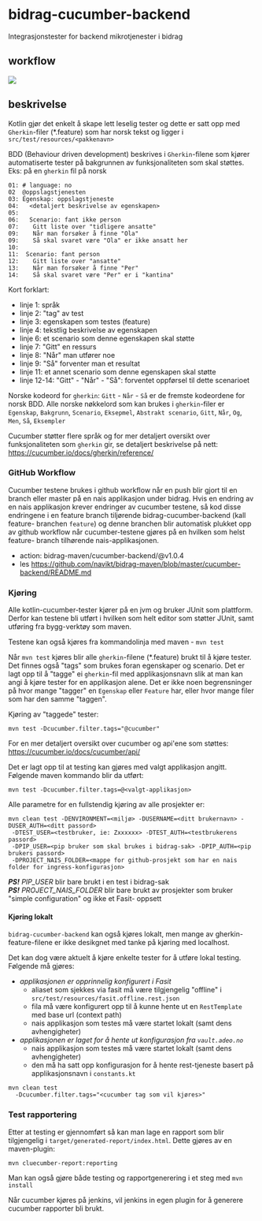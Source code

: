 # bidrag-cucumber-backend
Integrasjonstester for backend mikrotjenester i bidrag

## workflow
![](https://github.com/navikt/bidrag-cucumber-backend/workflows/bump%20version/badge.svg)

## beskrivelse

Kotlin gjør det enkelt å skape lett leselig tester og dette er satt opp med `Gherkin`-filer (*.feature) som har norsk tekst og ligger i `src/test/resources/<pakkenavn>`

BDD (Behaviour driven development) beskrives i `Gherkin`-filene som kjører automatiserte tester på bakgrunnen av funksjonaliteten som skal støttes.
Eks: på en `gherkin` fil på norsk 

```
01: # language: no
02  @oppslagstjenesten
03: Egenskap: oppslagstjeneste
04:   <detaljert beskrivelse av egenskapen>
05: 
06:   Scenario: fant ikke person
07:    Gitt liste over "tidligere ansatte"
09:    Når man forsøker å finne "Ola"
09:    Så skal svaret være "Ola" er ikke ansatt her
10:
11:  Scenario: fant person
12:    Gitt liste over "ansatte"
13:    Når man forsøker å finne "Per"
14:    Så skal svaret være "Per" er i "kantina"
```

Kort forklart:
- linje 1: språk
- linje 2: "tag" av test
- linje 3: egenskapen som testes (feature)
- linje 4: tekstlig beskrivelse av egenskapen
- linje 6: et scenario som denne egenskapen skal støtte
- linje 7: "Gitt" en ressurs
- linje 8: "Når" man utfører noe
- linje 9: "Så" forventer man et resultat
- linje 11: et annet scenario som denne egenskapen skal støtte
- linje 12-14: "Gitt" - "Når" - "Så": forventet oppførsel til dette scenarioet

Norske kodeord for `gherkin`: `Gitt` - `Når` - `Så` er de fremste kodeordene for norsk BDD.
Alle norske nøkkelord som kan brukes i `gherkin`-filer er `Egenskap`, `Bakgrunn`, `Scenario`, `Eksepmel`, `Abstrakt scenario`, `Gitt`, `Når`, `Og`, `Men`, `Så`, `Eksempler`

Cucumber støtter flere språk og for mer detaljert oversikt over funksjonaliteten som `gherkin` gir, se detaljert beskrivelse på nett: 
<https://cucumber.io/docs/gherkin/reference/>

### GitHub Workflow

Cucumber testene brukes i github workflow når en push blir gjort til en branch eller master på en nais applikasjon under bidrag. Hvis en endring av en
nais applikasjon krever endringer av cucumber testene, så kod disse endringene i en feature branch tiljørende bidrag-cucumber-backend (kall feature-
branchen `feature`) og denne branchen blir automatisk plukket opp av github workflow når cucumber-testene gjøres på en hvilken som helst feature-
branch tilhørende nais-applikasjonen.

- action: bidrag-maven/cucumber-backend/@v1.0.4
- les https://github.com/navikt/bidrag-maven/blob/master/cucumber-backend/README.md
 

### Kjøring

Alle kotlin-cucumber-tester kjører på en jvm og bruker JUnit som plattform. Derfor kan testene bli utført i hvilken som helt editor som støtter JUnit,
samt utføring fra bygg-verktøy som maven.

Testene kan også kjøres fra kommandolinja med maven - `mvn test`

Når `mvn test` kjøres blir alle `gherkin`-filene (*.feature) brukt til å kjøre tester. Det finnes også "tags" som brukes foran egenskaper og scenario.
Det er lagt opp til å "tagge" ei `gherkin`-fil med applikasjonsnavn slik at man kan angi å kjøre tester for en applikasjon alene.
Det er ikke noen begrensninger på hvor mange "tagger" en `Egenskap` eller `Feature` har, eller hvor mange filer som har den samme "taggen".

Kjøring av "taggede" tester:

```
mvn test -Dcucumber.filter.tags="@cucumber"
``` 

For en mer detaljert oversikt over cucumber og api'ene som støttes: <https://cucumber.io/docs/cucumber/api/>  

Det er lagt opp til at testing kan gjøres med valgt applikasjon angitt. Følgende maven kommando blir da utført:

``` 
mvn test -Dcucumber.filter.tags=@<valgt-applikasjon> 
``` 
Alle parametre for en fullstendig kjøring av alle prosjekter er:
```
mvn clean test -DENVIRONMENT=<miljø> -DUSERNAME=<ditt brukernavn> -DUSER_AUTH=<ditt passord>
 -DTEST_USER=<testbruker, ie: Zxxxxxx> -DTEST_AUTH=<testbrukerens passord>
 -DPIP_USER=<pip bruker som skal brukes i bidrag-sak> -DPIP_AUTH=<pip brukers passord>
 -DPROJECT_NAIS_FOLDER=<mappe for github-prosjekt som har en nais folder for ingress-konfigurasjon>
```
_**PS!**_ *PIP_USER* blir bare brukt i en test i bidrag-sak <br>
_**PS!**_ *PROJECT_NAIS_FOLDER* blir bare brukt av prosjekter som bruker "simple configuration" og ikke et Fasit- oppsett

#### Kjøring lokalt
`bidrag-cucumber-backend` kan også kjøres lokalt, men mange av gherkin-feature-filene er ikke desikgnet med tanke
på kjøring med localhost.

Det kan dog være aktuelt å kjøre enkelte tester for å utføre lokal testing. Følgende må gjøres:
* *applikasjonen er opprinnelig konfigurert i Fasit*
  * aliaset som sjekkes via fasit må være tilgjengelig "offline" i `src/test/resources/fasit.offline.rest.json`
  * fila må være konfigurert opp til å kunne hente ut en `RestTemplate` med base url (context path)
  * nais applikasjon som testes må være startet lokalt (samt dens avhengigheter)
* *applikasjonen er laget for å hente ut konfigurasjon fra `vault.adeo.no`*
  * nais applikasjon som testes må være startet lokalt (samt dens avhengigheter)
  * den må ha satt opp konfigurasjon for å hente rest-tjeneste basert på applikasjonsnavn i `constants.kt`

```
mvn clean test 
  -Dcucumber.filter.tags="<cucumber tag som vil kjøres>"
```

### Test rapportering
Etter at testing er gjennomført så kan man lage en rapport som blir tilgjengelig i `target/generated-report/index.html`. Dette gjøres av en maven-plugin:

```
mvn cluecumber-report:reporting
```

Man kan også gjøre både testing og rapportgenerering i et steg med `mvn install`

Når cucumber kjøres på jenkins, vil jenkins in egen plugin for å generere cucumber rapporter bli brukt.
